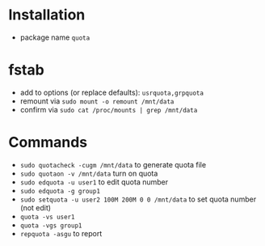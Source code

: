 # Installation
- package name `quota`

# fstab
- add to options (or replace defaults): `usrquota,grpquota`
- remount via `sudo mount -o remount /mnt/data`
- confirm via `sudo cat /proc/mounts | grep /mnt/data`

# Commands
- `sudo quotacheck -cugm /mnt/data` to generate quota file
- `sudo quotaon -v /mnt/data` turn on quota
- `sudo edquota -u user1` to edit quota number
- `sudo edquota -g group1`
- `sudo setquota -u user2 100M 200M 0 0 /mnt/data` to set quota number (not edit)
- `quota -vs user1`
- `quota -vgs group1`
- `repquota -asgu` to report
